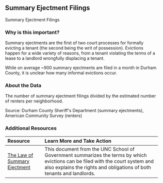 ## Summary Ejectment Filings
Summary Ejectment Filings

### Why is this important?
Summary ejectments are the first of two court processes for formally evicting a tenant (the second being the writ of possession). Evictions happen for a wide variety of reasons, from a tenant violating the terms of a lease to a landlord wrongfully displacing a tenant. 

While on average ~900 summary ejectments are filed in a month in Durham County, it is unclear how many informal evictions occur. 

### About the Data
The number of summary ejectment filings divided by the estimated number of renters per neighborhood. 

Source: Durham County Sheriff's Department (summary ejectments), American Community Survey (renters)  

### Additional Resources

|Resource | Learn More and Take Action | 
|:--- | :--- |
|[The Law of Summary Ejectment](https://www.sog.unc.edu/sites/www.sog.unc.edu/files/course_materials/03Ejectorevised.pdf) | This document from the UNC School of Government summarizes the terms by which evictions can be filed with the court system and also explains the rights and obligations of both tenants and landlords. 
